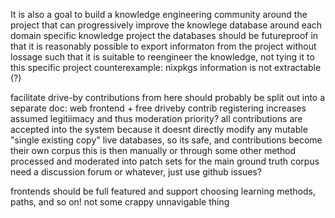 It is also a goal to build a knowledge engineering community around the project that can progressively improve the knowlege database around each domain specific knowledge project
the databases should be futureproof in that it is reasonably possible to export informaton from the project without lossage such that it is suitable to reengineer the knowledge, not tying it to this specific project
counterexample: nixpkgs information is not extractable (?)

facilitate drive-by contributions
  from here should probably be split out into a separate doc:
    web frontend + free driveby contrib
    registering increases assumed legitiimacy and thus moderation priority?
    all contributions are accepted into the system because it doesnt directly modify any mutable "single existing copy" live databases, so its safe, and contributions become their own corpus
      this is then manually or through some other method processed and moderated into patch sets for the main ground truth corpus
      need a discussion forum or whatever, just use github issues?

frontends should be full featured and support choosing learning methods, paths, and so on! not some crappy unnavigable thing
